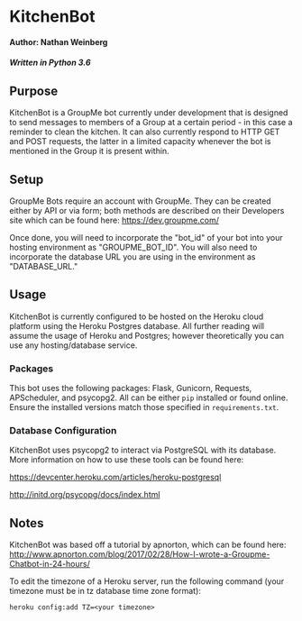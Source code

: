 # KitchenBot
#### Author: Nathan Weinberg
##### Written in Python 3.6

## Purpose
KitchenBot is a GroupMe bot currently under development that is designed to send messages to members of a Group at a certain period - in this case a reminder to clean the kitchen. It can also currently respond to HTTP GET and POST requests, the latter in a limited capacity whenever the bot is mentioned in the Group it is present within.

## Setup
GroupMe Bots require an account with GroupMe. They can be created either by API or via form; both methods are described on their Developers site which can be found here: https://dev.groupme.com/

Once done, you will need to incorporate the "bot_id" of your bot into your hosting environment as "GROUPME_BOT_ID". You will also need to incorporate the database URL you are using in the environment as "DATABASE_URL."

## Usage
KitchenBot is currently configured to be hosted on the Heroku cloud platform using the Heroku Postgres database. All further reading will assume the usage of Heroku and Postgres; however theoretically you can use any hosting/database service.

### Packages
This bot uses the following packages: Flask, Gunicorn, Requests, APScheduler, and psycopg2. All can be either `pip` installed or found online. Ensure the installed versions match those specified in `requirements.txt`.

### Database Configuration
KitchenBot uses psycopg2 to interact via PostgreSQL with its database. More information on how to use these tools can be found here:

https://devcenter.heroku.com/articles/heroku-postgresql

http://initd.org/psycopg/docs/index.html

## Notes
KitchenBot was based off a tutorial by apnorton, which can be found here: http://www.apnorton.com/blog/2017/02/28/How-I-wrote-a-Groupme-Chatbot-in-24-hours/

To edit the timezone of a Heroku server, run the following command (your timezone must be in tz database time zone format):

`heroku config:add TZ=<your timezone>`